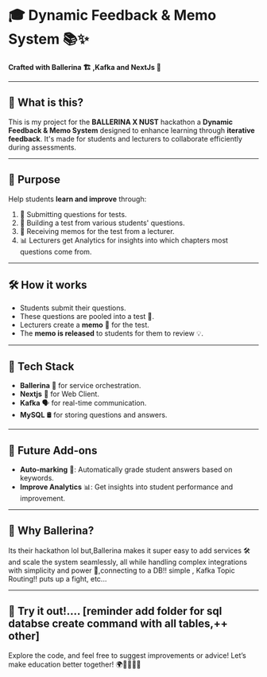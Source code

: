 # 🎓 Dynamic Feedback & Memo System 📚✨

**Crafted with Ballerina 🏗️ ,Kafka and NextJs 🎯**

---

## 🌟 What is this?

This is my project for the **BALLERINA X NUST** hackathon  a **Dynamic Feedback & Memo System** designed to enhance learning through **iterative feedback**. It's made for students and lecturers to collaborate efficiently during assessments. 

---

## 🎯 Purpose

Help students **learn and improve** through:

1. 📝 Submitting questions for tests.
2. 🚀 Building a test from various students' questions.
3. 📩 Receiving memos for the test from a lecturer.
4. 📊 Lecturers get Analytics for insights into which chapters most questions come from.

---

## 🛠️ How it works

- Students submit their questions. 
- These questions are pooled into a test 🧩.
- Lecturers create a **memo** 🧾 for the test.
- The **memo is released** to students for them to review 💡.

---

## 🔧 Tech Stack

- **Ballerina** 🐘 for service orchestration.
- **Nextjs** 🐘 for Web Client.
- **Kafka** 🗣️ for real-time communication.
- **MySQL** 🛢️ for storing questions and answers.

---

## 🚀 Future Add-ons

- **Auto-marking** 📝: Automatically grade student answers based on keywords.
- **Improve Analytics** 📊: Get insights into student performance and improvement.

---

## 🧠 Why Ballerina?

Its their hackathon lol but,Ballerina makes it super easy to add services 🛠️ and scale the system seamlessly, all while handling complex integrations with simplicity and power 💪,connecting to a DB!! simple , Kafka Topic Routing!! puts up a fight, etc... 

---

## 🌟 Try it out!.... [reminder add folder for sql databse create command with all tables,++ other]

Explore the code, and feel free to suggest improvements or advice! Let’s make education better together! 🌍👩‍💻👨‍💻
